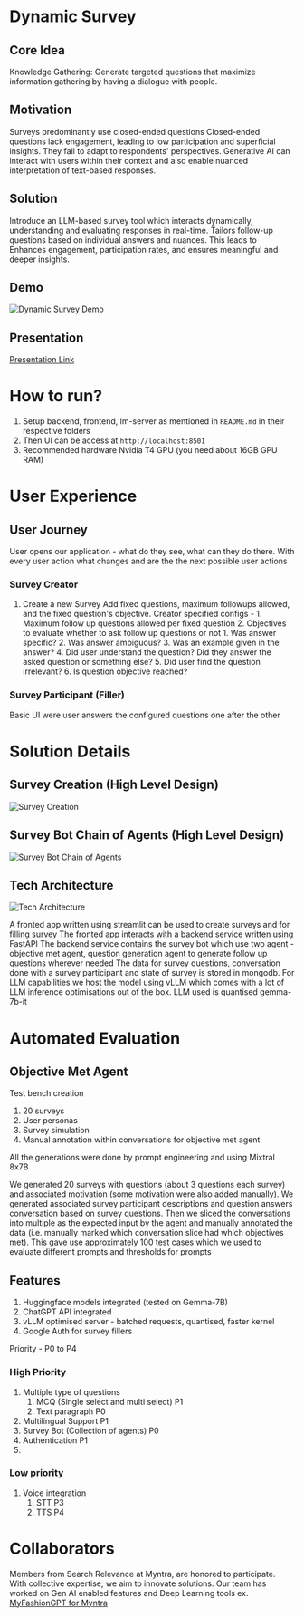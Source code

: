 # Dynamic Survey
## Core Idea
Knowledge Gathering: Generate targeted questions that maximize information gathering by having a dialogue with people.

## Motivation

Surveys predominantly use closed-ended questions
Closed-ended questions lack engagement, leading to low participation and superficial insights.
They fail to adapt to respondents' perspectives.
Generative AI can interact with users within their context and also enable nuanced interpretation of text-based responses.

## Solution

Introduce an LLM-based survey tool which interacts dynamically, understanding and evaluating responses in real-time.
Tailors follow-up questions based on individual answers and nuances.
This leads to
Enhances engagement, participation rates, and ensures meaningful and deeper insights.

## Demo
[![Dynamic Survey Demo](https://github.com/yash98/journalist-bot/blob/main/docs/img/dynamic-survey-demo.png?raw=true)](https://www.youtube.com/watch?v=1kTk0raKQX8 "Dynamic Survey Demo")

## Presentation
[Presentation Link](https://docs.google.com/presentation/d/1c0cKJ5f5kSuq8tplEJpUmQDFVEhOC0W2ookLA_vHAYM/edit#slide=id.g26bd4b1d05e_0_2)

# How to run?
1. Setup backend, frontend, lm-server as mentioned in `README.md` in their respective folders
2. Then UI can be access at `http://localhost:8501`
3. Recommended hardware Nvidia T4 GPU (you need about 16GB GPU RAM)

# User Experience

## User Journey

User opens our application - what do they see, what can they do there. With every user action what changes and are the the next possible user actions

### Survey Creator

1. Create a new Survey
   Add fixed questions, maximum followups allowed, and the fixed question's objective.
       Creator specified configs -
               1. Maximum follow up questions allowed per fixed question
               2. Objectives to evaluate whether to ask follow up questions or not
                  1. Was answer specific?
                  2. Was answer ambiguous?
                  3. Was an example given in the answer?
                  4. Did user understand the question? Did they answer the asked question or something else?
                  5. Did user find the question irrelevant?
                  6. Is question objective reached?



### Survey Participant (Filler)

Basic UI were user answers the configured questions one after the other

# Solution Details

## Survey Creation (High Level Design)
![Survey Creation](https://github.com/yash98/journalist-bot/blob/main/docs/img/creator-ui.drawio.png?raw=true)

## Survey Bot Chain of Agents (High Level Design)
![Survey Bot Chain of Agents](https://github.com/yash98/journalist-bot/blob/main/docs/img/multiagent-flow.drawio.png?raw=true)

## Tech Architecture

![Tech Architecture](https://github.com/yash98/journalist-bot/blob/main/docs/img/hld-new.drawio.png?raw=true)

A fronted app written using streamlit can be used to create surveys and for filling survey
The fronted app interacts with a backend service written using FastAPI
The backend service contains the survey bot which use two agent - objective met agent, question generation agent to generate follow up questions wherever needed
The data for survey questions, conversation done with a survey participant and state of survey is stored in mongodb.
For LLM capabilities we host the model using vLLM which comes with a lot of LLM inference optimisations out of the box. 
LLM used is quantised gemma-7b-it

# Automated Evaluation

## Objective Met Agent

Test bench creation
1. 20 surveys
2. User personas
3. Survey simulation
4. Manual annotation within conversations for objective met agent

All the generations were done by prompt engineering and using Mixtral 8x7B

We generated 20 surveys with questions (about 3 questions each survey) and associated motivation (some motivation were also added manually). We generated associated survey participant descriptions and question answers conversation based on survey questions. Then we sliced the conversations into multiple as the expected input by the agent and manually annotated the data (i.e. manually marked which conversation slice had which objectives met). This gave use approximately 100 test cases which we used to evaluate different prompts and thresholds for prompts    


## Features
1. Huggingface models integrated (tested on Gemma-7B)
2. ChatGPT API integrated
3. vLLM optimised server - batched requests, quantised, faster kernel
4. Google Auth for survey fillers

Priority - P0 to P4

### High Priority
1. Multiple type of questions
   1. MCQ (Single select and multi select) P1
   2. Text paragraph P0
2. Multilingual Support P1
3. Survey Bot (Collection of agents) P0
4. Authentication P1
5. 

### Low priority

1. Voice integration
   1. STT P3
   2. TTS P4

# Collaborators
Members from Search Relevance at Myntra, are honored to participate. With collective expertise, we aim to innovate solutions. Our team has worked on Gen AI enabled features and Deep Learning tools ex. [MyFashionGPT for Myntra](https://indianexpress.com/article/technology/artificial-intelligence/myntra-microsoft-collaboration-myfashiongpt-azure-9074891/)
